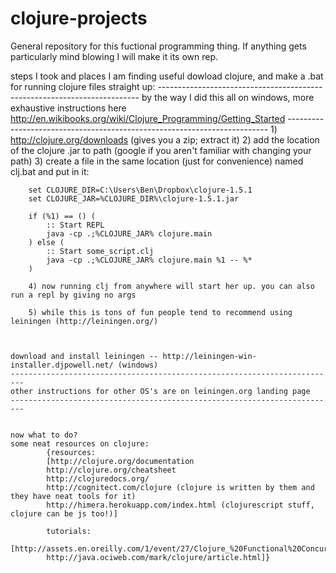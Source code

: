 clojure-projects
===============

General repository for this fuctional programming thing. If anything gets particularly mind blowing I will make it its own rep.

steps I took and places I am finding useful 
	dowload clojure, and make a .bat for running clojure files straight up:
	-------------------------------------------------------------------------
	by the way I did this all on windows, more exhaustive instructions here
	 http://en.wikibooks.org/wiki/Clojure_Programming/Getting_Started
	-------------------------------------------------------------------------
	1) http://clojure.org/downloads (gives you a zip; extract it)
	2) add the location of the clojure .jar to path (google if you aren't familiar with changing your path)
	3) create a file in the same location (just for convenience) named clj.bat and put in it:

		set CLOJURE_DIR=C:\Users\Ben\Dropbox\clojure-1.5.1
	    set CLOJURE_JAR=%CLOJURE_DIR%\clojure-1.5.1.jar
	 
	    if (%1) == () (
	        :: Start REPL
	        java -cp .;%CLOJURE_JAR% clojure.main
	    ) else (
	        :: Start some_script.clj
	        java -cp .;%CLOJURE_JAR% clojure.main %1 -- %*
	    )

	    4) now running clj from anywhere will start her up. you can also run a repl by giving no args

	    5) while this is tons of fun people tend to recommend using leiningen (http://leiningen.org/)



	download and install leiningen -- http://leiningen-win-installer.djpowell.net/ (windows)
	-------------------------------------------------------------------------
	other instructions for other OS's are on leiningen.org landing page
	-------------------------------------------------------------------------


	now what to do?
	some neat resources on clojure:
			{resources:
			[http://clojure.org/documentation
			http://clojure.org/cheatsheet
			http://clojuredocs.org/		
			http://cognitect.com/clojure (clojure is written by them and they have neat tools for it)
			http://himera.herokuapp.com/index.html (clojurescript stuff, clojure can be js too!)]

			tutorials:
			[http://assets.en.oreilly.com/1/event/27/Clojure_%20Functional%20Concurrency%20for%20the%20JVM%20Presentation.pdf
			http://java.ociweb.com/mark/clojure/article.html]}
